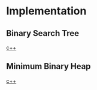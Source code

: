 # Implementation

## Binary Search Tree

[c++](https://github.com/tiagoinacio/algorithms_cpp/blob/master/src/data-structures/tree/binary-search-tree.h)

## Minimum Binary Heap

[c++](https://github.com/tiagoinacio/algorithms_cpp/blob/master/src/data-structures/tree/min-binary-heap.h)